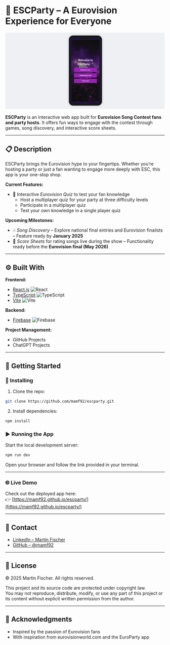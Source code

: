 # 🎉 ESCParty – A Eurovision Experience for Everyone

![ESCParty Logo](https://github.com/mamf92/escparty/blob/main/src/assets/escparty-banner.png?raw=true)

**ESCParty** is an interactive web app built for **Eurovision Song Contest fans and party hosts**. It offers fun ways to engage with the contest through games, song discovery, and interactive score sheets.

---

## 📋 Description

ESCParty brings the Eurovision hype to your fingertips. Whether you’re hosting a party or just a fan wanting to engage more deeply with ESC, this app is your one-stop shop.

**Current Features:**
- 🎤 Interactive *Eurovision Quiz* to test your fan knowledge
  - Host a multiplayer quiz for your party at three difficulty levels
  - Participate in a multiplayer quiz
  - Test your own knowledge in a single player quiz

**Upcoming Milestones:**
- 🎶 *Song Discovery* – Explore national final entries and Eurovision finalists – Feature ready by **January 2025**
- 📝 *Score Sheets* for rating songs live during the show – Functionality ready before the **Eurovision final (May 2026)**

---

## ⚙️ Built With
**Frontend:**
- [React.js](https://reactjs.org/)  ![React](https://img.shields.io/badge/React-20232A?style=flat&logo=react&logoColor=61DAFB)
- [TypeScript](https://www.typescriptlang.org/)  ![TypeScript](https://img.shields.io/badge/TypeScript-007ACC?style=flat&logo=typescript&logoColor=white)
- [Vite](https://vitejs.dev/)  ![Vite](https://img.shields.io/badge/Vite-646CFF?style=flat&logo=vite&logoColor=white)

**Backend:** 
- [Firebase](https://firebase.google.com/)  ![Firebase](https://img.shields.io/badge/Firebase-FFCA28?style=flat&logo=firebase&logoColor=black)

**Project Management:** 
- GitHub Projects
- ChatGPT Projects

---

## 🚀 Getting Started

### 🔧 Installing

1. Clone the repo:
```bash
git clone https://github.com/mamf92/escparty.git
```

2. Install dependencies:
```bash
npm install
```
### ▶️ Running the App

Start the local development server:
```bash
npm run dev
```
Open your browser and follow the link provided in your terminal.

---

### 🌐 Live Demo

Check out the deployed app here:  
👉 [https://mamf92.github.io/escparty/](https://mamf92.github.io/escparty/)

---

## 👤 Contact

- [LinkedIn – Martin Fischer](https://www.linkedin.com/in/mamf92/)
- [GitHub – @mamf92](https://github.com/mamf92)

---

## 📄 License

© 2025 Martin Fischer. All rights reserved.

This project and its source code are protected under copyright law.  
You may not reproduce, distribute, modify, or use any part of this project or its content without explicit written permission from the author.

---

## 🙏 Acknowledgments

- Inspired by the passion of Eurovision fans
- With inspiration from eurovisionworld.com and the EuroParty app
